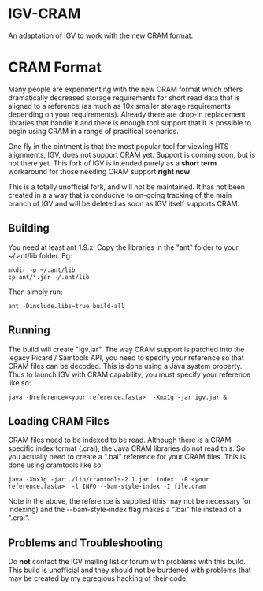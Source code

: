 # IGV-CRAM
An adaptation of IGV to work with the new CRAM format. 

CRAM Format
===========

Many people are experimenting with the new CRAM format which offers dramatically decreased 
storage requirements for short read data that is aligned to a reference (as much as 10x smaller storage 
requirements depending on your requirements). Already there are 
drop-in replacement libraries that handle it and there is enough tool support that it 
is possible to begin using CRAM in a range of pracitical scenarios.

One fly in the ointment is that the most popular tool for viewing HTS alignments, IGV, does
not support CRAM yet. Support is coming soon, but is not there yet. This fork of IGV is
intended purely as a **short term** workaround for those needing CRAM support **right now**.

This is a totally unofficial fork, and will not be maintained. It has not been created in a
a way that is conducive to on-going tracking of the main branch of IGV and will be deleted
as soon as IGV itself supports CRAM.

Building
--------

You need at least ant 1.9.x.  Copy the libraries in the "ant" folder to your ~/.ant/lib folder. Eg:

    mkdir -p ~/.ant/lib
    cp ant/*.jar ~/.ant/lib

Then simply run:

    ant -Dinclude.libs=true build-all

Running
-------

The build will create "igv.jar". The way CRAM support is patched into the legacy
Picard / Samtools API, you need to specify your reference so that CRAM files can be
decoded. This is done using a Java system property. Thus to launch IGV with CRAM 
capability, you must specify your reference like so:

    java -Dreference=<your reference.fasta>  -Xmx1g -jar igv.jar &


Loading CRAM Files
------------------

CRAM files need to be indexed to be read. Although there is a CRAM specific index
format (.crai), the Java CRAM libraries do not read this. So you actually need to create
a ".bai" reference for your CRAM files. This is done using cramtools like so:

    java -Xmx1g -jar ./lib/cramtools-2.1.jar  index  -R <your reference.fasta>  -l INFO --bam-style-index -I file.cram

Note in the above, the reference is supplied (this may not be necessary for indexing) and 
the --bam-style-index flag makes a ".bai" file instead of a ".crai".


Problems and Troubleshooting
----------------------------

Do **not** contact the IGV mailing list or forum with problems with this build. This build is unofficial and
they should not be burdened with problems that may be created by my egregious hacking of their code.
